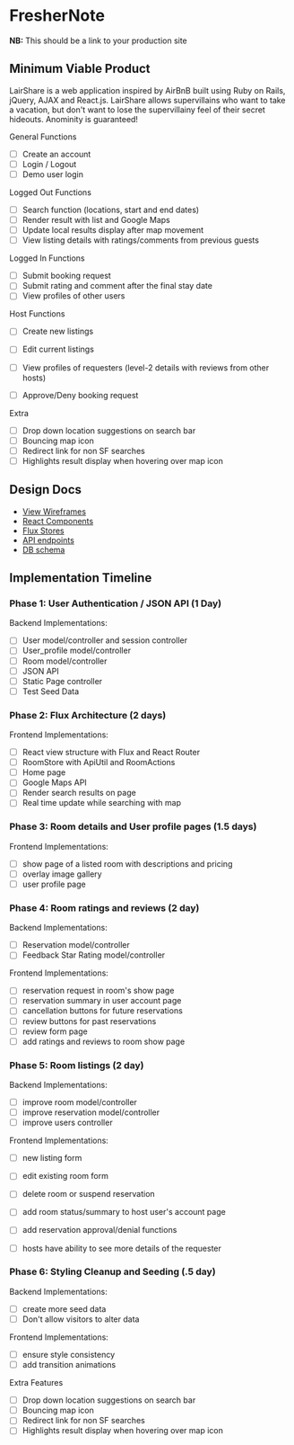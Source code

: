 # FresherNote

**NB:** This should be a link to your production site


## Minimum Viable Product

LairShare is a web application inspired by AirBnB built using Ruby on Rails, jQuery, AJAX
and React.js. LairShare allows supervillains who want to take a vacation, but don't want to
lose the supervillainy feel of their secret hideouts. Anominity is guaranteed!



General Functions

- [ ] Create an account
- [ ] Login / Logout
- [ ] Demo user login

Logged Out Functions

- [ ] Search function (locations, start and end dates)
- [ ] Render result with list and Google Maps
- [ ] Update local results display after map movement
- [ ] View listing details with ratings/comments from previous guests

Logged In Functions

- [ ] Submit booking request
- [ ] Submit rating and comment after the final stay date
- [ ] View profiles of other users

Host Functions

- [ ] Create new listings
- [ ] Edit current listings
- [ ] View profiles of requesters (level-2 details with reviews from other hosts)
- [ ] Approve/Deny booking request


Extra

- [ ] Drop down location suggestions on search bar
- [ ] Bouncing map icon
- [ ] Redirect link for non SF searches
- [ ] Highlights result display when hovering over map icon

## Design Docs
* [View Wireframes][views]
* [React Components][components]
* [Flux Stores][stores]
* [API endpoints][api-endpoints]
* [DB schema][schema]

[views]: ./docs/views.md
[components]: ./docs/components.md
[stores]: ./docs/stores.md
[api-endpoints]: ./docs/api-endpoints.md
[schema]: ./docs/schema.md

## Implementation Timeline



### Phase 1: User Authentication / JSON API (1 Day)

Backend Implementations:

- [ ] User model/controller and session controller
- [ ] User_profile model/controller
- [ ] Room model/controller
- [ ] JSON API
- [ ] Static Page controller
- [ ] Test Seed Data

### Phase 2: Flux Architecture (2 days)

Frontend Implementations:

- [ ] React view structure with Flux and React Router
- [ ] RoomStore with ApiUtil and RoomActions
- [ ] Home page
- [ ] Google Maps API
- [ ] Render search results on page
- [ ] Real time update while searching with map

### Phase 3: Room details and User profile pages (1.5 days)

Frontend Implementations:

- [ ] show page of a listed room with descriptions and pricing
- [ ] overlay image gallery
- [ ] user profile page

### Phase 4: Room ratings and reviews (2 day)

Backend Implementations:

- [ ] Reservation model/controller
- [ ] Feedback Star Rating model/controller

Frontend Implementations:

- [ ] reservation request in room's show page
- [ ] reservation summary in user account page
- [ ] cancellation buttons for future reservations
- [ ] review buttons for past reservations
- [ ] review form page
- [ ] add ratings and reviews to room show page

### Phase 5: Room listings (2 day)

Backend Implementations:

- [ ] improve room model/controller
- [ ] improve reservation model/controller
- [ ] improve users controller

Frontend Implementations:

- [ ] new listing form
- [ ] edit existing room form
- [ ] delete room or suspend reservation
- [ ] add room status/summary to host user's account page
- [ ] add reservation approval/denial functions
- [ ] hosts have ability to see more details of the requester


### Phase 6: Styling Cleanup and Seeding (.5 day)

Backend Implementations:

- [ ] create more seed data
- [ ] Don't allow visitors to alter data

Frontend Implementations:

- [ ] ensure style consistency
- [ ] add transition animations

Extra Features
- [ ] Drop down location suggestions on search bar
- [ ] Bouncing map icon
- [ ] Redirect link for non SF searches
- [ ] Highlights result display when hovering over map icon
